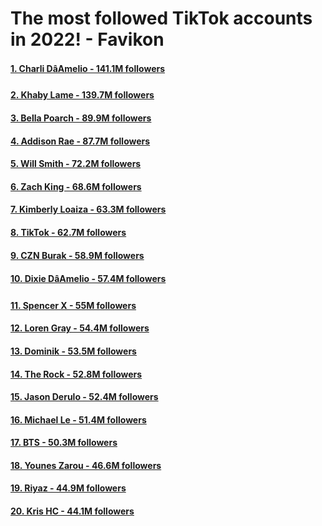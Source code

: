 # The most followed TikTok accounts in 2022! - Favikon

#### [1. Charli DâAmelio - 141.1M followers](TOP1.md) 

#### [2. Khaby Lame - 139.7M followers](TOP2.md) 

#### [3. Bella Poarch - 89.9M followers](TOP3.md) 

#### [4. Addison Rae - 87.7M followers](TOP4.md) 

#### [5. Will Smith - 72.2M followers](TOP5.md) 

#### [6. Zach King - 68.6M followers](TOP6.md) 

#### [7. Kimberly Loaiza - 63.3M followers](TOP7.md) 

#### [8. TikTok - 62.7M followers](TOP8.md) 

#### [9. CZN Burak - 58.9M followers](TOP9.md) 

#### [10. Dixie DâAmelio - 57.4M followers](TOP10.md) 

#### [11. Spencer X - 55M followers](TOP11.md) 

#### [12. Loren Gray - 54.4M followers](TOP12.md) 

#### [13. Dominik - 53.5M followers](TOP13.md) 

#### [14. The Rock - 52.8M followers](TOP14.md) 

#### [15. Jason Derulo - 52.4M followers](TOP15.md) 

#### [16. Michael Le - 51.4M followers](TOP16.md) 

#### [17. BTS - 50.3M followers](TOP17.md) 

#### [18. Younes Zarou - 46.6M followers](TOP18.md) 

#### [19. Riyaz - 44.9M followers](TOP19.md) 

#### [20. Kris HC - 44.1M followers](TOP20.md) 

